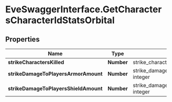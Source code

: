 # EveSwaggerInterface.GetCharactersCharacterIdStatsOrbital

## Properties
Name | Type | Description | Notes
------------ | ------------- | ------------- | -------------
**strikeCharactersKilled** | **Number** | strike_characters_killed integer | [optional] 
**strikeDamageToPlayersArmorAmount** | **Number** | strike_damage_to_players_armor_amount integer | [optional] 
**strikeDamageToPlayersShieldAmount** | **Number** | strike_damage_to_players_shield_amount integer | [optional] 


